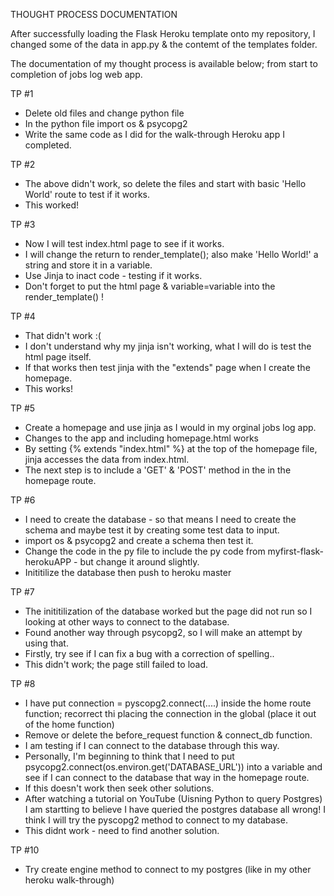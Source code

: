 THOUGHT PROCESS DOCUMENTATION

After successfully loading the Flask Heroku template onto my repository, I changed some of the data in app.py & the contemt of the templates folder.

The documentation of my thought process is available below; from start to completion of jobs log web app.

TP #1
* Delete old files and change python file
* In the python file import os & psycopg2
* Write the same code as I did for the walk-through Heroku app I completed.

TP #2
* The above didn't work, so delete the files and start with basic 'Hello World' route to test if it works.
* This worked!

TP #3
* Now I will test index.html page to see if it works.
* I will change the return to render_template(); also make 'Hello World!' a string and store it in a variable.
* Use Jinja to inact code - testing if it works.
* Don't forget to put the html page & variable=variable into the render_template() !

TP #4
* That didn't work :(
* I don't understand why my jinja isn't working, what I will do is test the html page itself.
* If that works then test jinja with the "extends" page when I create the homepage.
* This works!

TP #5
* Create a homepage and use jinja as I would in my orginal jobs log app.
* Changes to the app and including homepage.html works
* By setting {% extends "index.html" %} at the top of the homepage file, jinja accesses the data from index.html.
* The next step is to include a 'GET' & 'POST' method in the in the homepage route.

TP #6
* I need to create the database - so that means I need to create the schema and maybe test it by creating some test data to input.
* import os & psycopg2 and create a schema then test it.
* Change the code in the py file to include the py code from myfirst-flask-herokuAPP - but change it around slightly.
* Inititilize the database then push to heroku master

TP #7
* The inititilization of the database worked but the page did not run so I looking at other ways to connect to the database.
* Found another way through psycopg2, so I will make an attempt by using that.
* Firstly, try see if I can fix a bug with a correction of spelling..
* This didn't work; the page still failed to load.

TP #8
* I have put connection = pyscopg2.connect(....) inside the home route function; recorrect thi placing the connection in the global (place it out of the home function)
* Remove or delete the before_request function & connect_db function.
* I am testing if I can connect to the database through this way.
* Personally, I'm beginning to think that I need to put psycopg2.connect(os.environ.get('DATABASE_URL')) into a variable and see if I can connect to the database that way in the homepage route.
* If this doesn't work then seek other solutions.
* After watching a tutorial on YouTube (Uisning Python to query Postgres) I am startting to believe I have queried the postgres database all wrong! I think I will try the pyscopg2 method to connect to my database.
* This didnt work - need to find another solution.

TP #10
* Try create engine method to connect to my postgres (like in my other heroku walk-through)

<!-- TP #9
* I know I can create web pages (without a database) and make it run through Heroku
* Now I just need to find a way to connect to my postgres through Heroku
* I know it can be done because I have done it before in other walkthroughs I have completed.
* Keep reviewing tutorials & documentation along with trail & error when testing the page.
* Upload my code to stackoverflow.com to find a solution if I still get stuck. -->